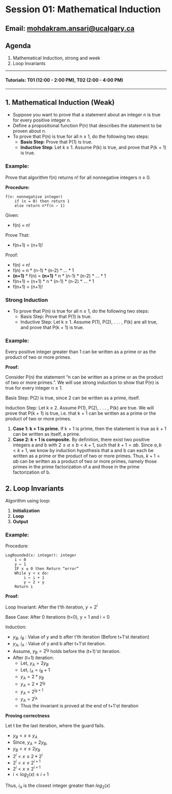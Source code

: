 # Session 01: Mathematical Induction

## Email: mohdakram.ansari@ucalgary.ca

## Agenda

1. Mathematical Induction, strong and week
2. Loop Invariants

---

#### Tutorials: T01 (12:00 - 2:00 PM), T02 (2:00 - 4:00 PM)

---
## 1. Mathematical Induction (Weak)

- Suppose you want to prove that a statement about an integer n is true for every positive integer n.
- Define a propositional function P(n) that describes the statement to be proven about n.
- To prove that P(n) is true for all n ≥ 1, do the following two steps:
    - **Basis Step**: Prove that P(1) is true.
    - **Inductive Step**: Let k ≥ 1. Assume P(k) is true, and prove that P(k + 1) is true.

### Example: 
Prove that algorithm f(n) returns n! for all nonnegative integers n ≥ 0.

**Procedure:**
```
f(n: nonnegative integer)
    if (n = 0) then return 1
    else return n*f(n − 1)
```

Given:
- f(n) = n! 

Prove That:
- f(n+1) = (n+1)!

Proof:
- f(n) = n! 
- f(n) = n * (n-1) * (n-2) * ... * 1
- **(n+1)** * f(n) = **(n+1)** * n * (n-1) * (n-2) * ... * 1
- f(n+1) = (n+1) * n * (n-1) * (n-2) * ... * 1
- f(n+1) = (n+1)!

### Strong Induction
- To prove that P(n) is true for all n ≥ 1, do the following two steps:
    - Basis Step: Prove that P(1) is true.
    - Inductive Step: Let k ≥ 1. Assume P(1), P(2), . . . , P(k) are all true, and prove that P(k + 1) is true.

### Example:
Every positive integer greater than 1 can be written as a prime or as the product of two or more primes.

**Proof:**

Consider P(n) the statement “n can be written as a prime or as the product of two or more primes.”. We will use strong induction to show that P(n) is true for every integer n ≥ 1.

Basis Step: P(2) is true, since 2 can be written as a prime, itself.

Induction Step: Let k ≥ 2. Assume P(1), P(2), . . . , P(k) are true. We will prove that P(k + 1) is true, i.e. that k + 1 can be written as a prime or the product of two or more primes.
1. **Case 1: k + 1 is prime.** If k + 1 is prime, then the statement is true as k + 1 can be written as
itself, a prime.
2. **Case 2: k + 1 is composite.** By definition, there exist two positive integers a and b with $2 ≤ a ≤ b < k + 1$, such that $k + 1 = ab$. Since $a, b < k + 1$, we know by induction hypothesis that a and b can each be written as a prime or the product of two or more primes. Thus, $k + 1 = ab$ can be written as a product of two or more primes, namely those primes in the prime factorization of a and those in the prime factorization of b. 


## 2. Loop Invariants


Algorithm using loop:
1. **Initialization**
2. **Loop**
3. **Output**

### Example:
Procedure: 
```
LogRounded(x: integer): integer
    i ← 0
    y ← 1
    IF x ≤ 0 then Return “error”
    While y < x do:
        i ← i + 1
        y ← 2 ∗ y
    Return i
```

**Proof:**

Loop Invariant: After the t’th iteration, $y = 2^i$

Base Case: After 0 iterations (t=0), y = 1 and i = 0

Induction: 
- $y_B$, $i_B$ : Value of y and b after t'th iteration (Before t+1'st iteration)
- $y_A$, $i_A$ : Value of y and b after t+1'st iteration.
- Assume, $y_B = 2^{i_B}$ holds before the (t+1)'st iteration.
- After (t+1) iteration:
    - Let, $y_A =  2{y_B}$
    - Let, $i_A = i_B + 1$
    - $y_A =  2*y_B$
    - $y_A = 2*2^{i_B}$
    - $y_A = 2^{i_B+1}$
    - $y_A = 2^{i_A}$
    - Thus the invariant is proved at the end of t+1'st iteration

**Proving correctness**

Let t be the last iteration, where
the guard fails.

- $y_B < x \le y_A$
- Since, $y_A = 2y_B$, 
- $y_B < x \le 2y_B$
- $2^i < x \le 2*2^{i}$
- $2^i < x \le 2^{i+1}$
- $2^i < x \le 2^{i+1}$
- $i < log_2(x) \le i+1$

Thus, $i_A$ is the closest integer greater
than $log_2(x)$


